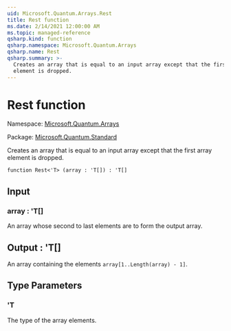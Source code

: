 ```yaml
---
uid: Microsoft.Quantum.Arrays.Rest
title: Rest function
ms.date: 2/14/2021 12:00:00 AM
ms.topic: managed-reference
qsharp.kind: function
qsharp.namespace: Microsoft.Quantum.Arrays
qsharp.name: Rest
qsharp.summary: >-
  Creates an array that is equal to an input array except that the first array
  element is dropped.
---
```


# Rest function

Namespace: [Microsoft.Quantum.Arrays](xref:Microsoft.Quantum.Arrays)

Package: [Microsoft.Quantum.Standard](https://nuget.org/packages/Microsoft.Quantum.Standard)


Creates an array that is equal to an input array except that the first arrayelement is dropped.

```qsharp
function Rest<'T> (array : 'T[]) : 'T[]
```


## Input

### array : 'T[]

An array whose second to last elements are to form the output array.



## Output : 'T[]

An array containing the elements `array[1..Length(array) - 1]`.

## Type Parameters

### 'T

The type of the array elements.